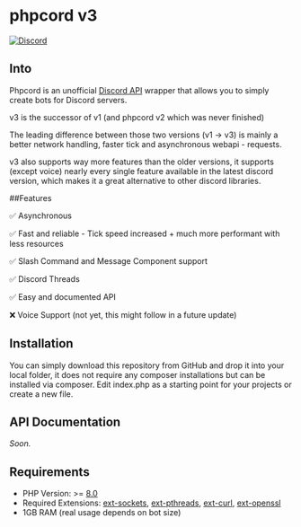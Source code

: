 # phpcord v3

<a href="https://discord.gg/WzRcuK9gBS"><img src="https://img.shields.io/discord/808294266886553601?label=discord&color=7289DA&logo=discord" alt="Discord" /></a>

## Into
Phpcord is an unofficial [Discord API](https://discord.com/developers/docs) wrapper that allows you to simply create bots for Discord servers.

v3 is the successor of v1 (and phpcord v2 which was never finished)

The leading difference between those two versions (v1 -> v3) is mainly a better network handling, faster tick and asynchronous webapi - requests.

v3 also supports way more features than the older versions, it supports (except voice) nearly every single feature available in the latest discord version, which makes it a great alternative to other discord libraries.

##Features

✅ Asynchronous

✅ Fast and reliable - Tick speed increased + much more performant with less resources

✅ Slash Command and Message Component support

✅ Discord Threads

✅ Easy and documented API

❌ Voice Support (not yet, this might follow in a future update)

## Installation
You can simply download this repository from GitHub and drop it into your local folder, it does not require any composer installations but can be installed via composer.
Edit index.php as a starting point for your projects or create a new file.

## API Documentation
*Soon.*

## Requirements
 - PHP Version: >= [8.0](https://www.php.net/downloads)
 - Required Extensions: [ext-sockets](https://www.php.net/manual/sockets.installation.php), [ext-pthreads](https://pecl.php.net/package/pthreads), [ext-curl](https://www.php.net/manual/curl.installation.php), [ext-openssl](https://www.php.net/manual/openssl.installation.php)
 - 1GB RAM (real usage depends on bot size)